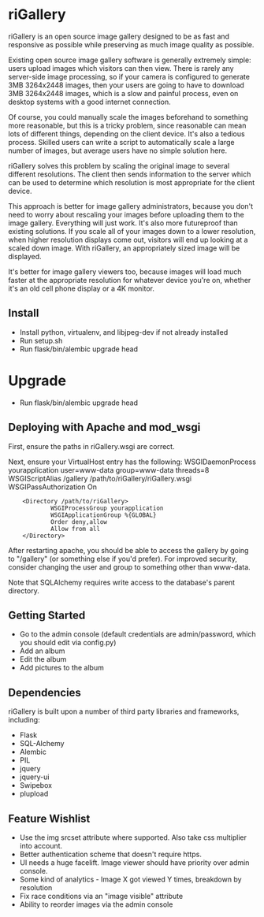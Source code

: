 # riGallery
riGallery is an open source image gallery designed to be as fast and responsive as possible while preserving as much image quality as possible. 

Existing open source image gallery software is generally extremely simple: users upload images which visitors can then view. There is rarely any server-side image processing, so if your camera is configured to generate 3MB 3264x2448 images, then your users are going to have to download 3MB 3264x2448 images, which is a slow and painful process, even on desktop systems with a good internet connection.

Of course, you could manually scale the images beforehand to something more reasonable, but this is a tricky problem, since reasonable can mean lots of different things, depending on the client device. It's also a tedious process. Skilled users can write a script to automatically scale a large number of images, but average users have no simple solution here.

riGallery solves this problem by scaling the original image to several different resolutions. The client then sends information to the server which can be used to determine which resolution is most appropriate for the client device. 

This approach is better for image gallery administrators, because you don't need to worry about rescaling your images before uploading them to the image gallery. Everything will just work. It's also more futureproof than existing solutions. If you scale all of your images down to a lower resolution, when higher resolution displays come out, visitors will end up looking at a scaled down image. With riGallery, an appropriately sized image will be displayed.

It's better for image gallery viewers too, because images will load much faster at the appropriate resolution for whatever device you're on, whether it's an old cell phone display or a 4K monitor.

## Install
* Install python, virtualenv, and libjpeg-dev if not already installed
* Run setup.sh
* Run flask/bin/alembic upgrade head

# Upgrade
* Run flask/bin/alembic upgrade head

## Deploying with Apache and mod\_wsgi
First, ensure the paths in riGallery.wsgi are correct. 

Next, ensure your VirtualHost entry has the following:
        WSGIDaemonProcess yourapplication user=www-data group=www-data threads=8
        WSGIScriptAlias /gallery /path/to/riGallery/riGallery.wsgi
        WSGIPassAuthorization On

        <Directory /path/to/riGallery>
                WSGIProcessGroup yourapplication
                WSGIApplicationGroup %{GLOBAL}
                Order deny,allow
                Allow from all
        </Directory>

After restarting apache, you should be able to access the gallery by going to "/gallery" (or something else if you'd prefer). For improved security, consider changing the user and group to something other than www-data.

Note that SQLAlchemy requires write access to the database's parent directory.

## Getting Started
* Go to the admin console (default credentials are admin/password, which you should edit via config.py)
* Add an album
* Edit the album
* Add pictures to the album

## Dependencies
riGallery is built upon a number of third party libraries and frameworks, including:
* Flask
* SQL-Alchemy
* Alembic
* PIL
* jquery
* jquery-ui
* Swipebox
* plupload

## Feature Wishlist
* Use the img srcset attribute where supported. Also take css multiplier into account.
* Better authentication scheme that doesn't require https.
* UI needs a huge facelift. Image viewer should have priority over admin console.
* Some kind of analytics - Image X got viewed Y times, breakdown by resolution
* Fix race conditions via an "image visible" attribute
* Ability to reorder images via the admin console
